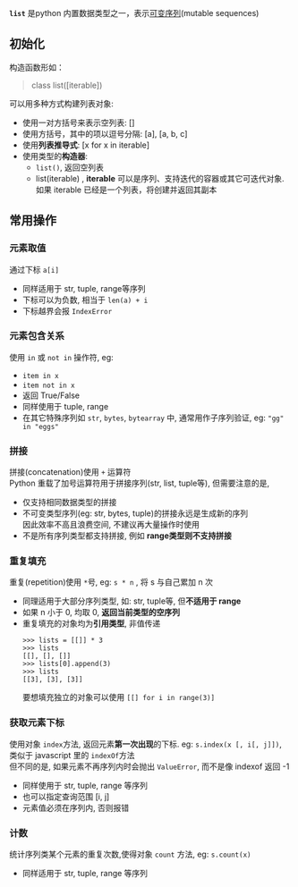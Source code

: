 **`list`** 是python 内置数据类型之一，表示[可变序列](https://docs.python.org/zh-cn/3.7/library/stdtypes.html?highlight=list)(mutable sequences)


## 初始化
构造函数形如：  
> class list([iterable])

可以用多种方式构建列表对象:
- 使用一对方括号来表示空列表: []
- 使用方括号，其中的项以逗号分隔: [a], [a, b, c]
- 使用**列表推导式**: [x for x in iterable]
- 使用类型的**构造器**: 
    - `list()`, 返回空列表
    - list(iterable) , **iterable** 可以是序列、支持迭代的容器或其它可迭代对象.  
    如果 iterable 已经是一个列表，将创建并返回其副本

## 常用操作
### 元素取值
通过下标 `a[i]`
- 同样适用于 str, tuple, range等序列
- 下标可以为负数, 相当于 `len(a) + i`
- 下标越界会报 `IndexError`

### 元素包含关系
使用 `in` 或 `not in` 操作符, eg:
- `item in x`
- `item not in x`
- 返回 True/False  
- 同样使用于 tuple, range
- 在其它特殊序列如 `str`, `bytes`, `bytearray`
中, 通常用作子序列验证, eg: `"gg" in "eggs"`

### 拼接
拼接(concatenation)使用 `+` 运算符  
Python 重载了加号运算符用于拼接序列(str, list, tuple等), 
但需要注意的是, 
- 仅支持相同数据类型的拼接
- 不可变类型序列(eg: str, bytes, tuple)的拼接永远是生成新的序列  
    因此效率不高且浪费空间, 不建议再大量操作时使用
- 不是所有序列类型都支持拼接, 例如 **range类型则不支持拼接**

### 重复填充
重复(repetition)使用 `*`号, eg: `s * n` , 将 s 与自己累加 n 次

- 同理适用于大部分序列类型, 如: str, tuple等, 但**不适用于 range**
- 如果 n 小于 0, 均取 0, **返回当前类型的空序列**
- 重复填充的对象均为**引用类型**, 非值传递
    ```shell
    >>> lists = [[]] * 3
    >>> lists
    [[], [], []]
    >>> lists[0].append(3)
    >>> lists
    [[3], [3], [3]]
    ```
    要想填充独立的对象可以使用 `[[] for i in range(3)]`

### 获取元素下标
使用对象 `index`方法, 返回元素**第一次出现**的下标. eg: `s.index(x [, i[, j]])`, 类似于 javascript 里的 `indexOf`方法  
但不同的是, 如果元素不再序列内时会抛出 `ValueError`, 而不是像 indexof 返回 -1
- 同样使用于 str, tuple, range 等序列
- 也可以指定查询范围 [i, j]
- 元素值必须在序列内, 否则报错

### 计数
统计序列类某个元素的重复次数,使得对象 `count` 方法, eg: `s.count(x)`
- 同样适用于 str, tuple, range 等序列